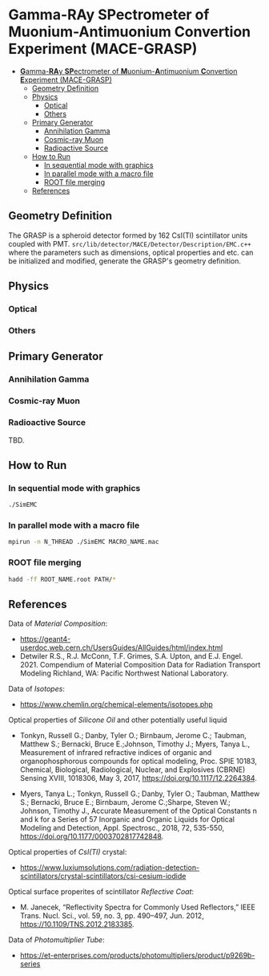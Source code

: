 # **G**amma-**RA**y **SP**ectrometer of **M**uonium-**A**ntimuonium **C**onvertion **E**xperiment (MACE-GRASP)

- [**G**amma-**RA**y **SP**ectrometer of **M**uonium-**A**ntimuonium **C**onvertion **E**xperiment (MACE-GRASP)](#gamma-ray-spectrometer-of-muonium-antimuonium-convertion-experiment-mace-grasp)
  - [Geometry Definition](#geometry-definition)
  - [Physics](#physics)
    - [Optical](#optical)
    - [Others](#others)
  - [Primary Generator](#primary-generator)
    - [Annihilation Gamma](#annihilation-gamma)
    - [Cosmic-ray Muon](#cosmic-ray-muon)
    - [Radioactive Source](#radioactive-source)
  - [How to Run](#how-to-run)
    - [In sequential mode with graphics](#in-sequential-mode-with-graphics)
    - [In parallel mode with a macro file](#in-parallel-mode-with-a-macro-file)
    - [ROOT file merging](#root-file-merging)
  - [References](#references)

## Geometry Definition
The GRASP is a spheroid detector formed by 162 CsI(Tl) scintillator units coupled with PMT.
`src/lib/detector/MACE/Detector/Description/EMC.c++` where the parameters such as dimensions, optical properties and etc. can be initialized and modified, generate the GRASP's geometry definition.

## Physics
### Optical

### Others
## Primary Generator
### Annihilation Gamma
### Cosmic-ray Muon
### Radioactive Source
TBD.

## How to Run

### In sequential mode with graphics
```bash
./SimEMC
```
### In parallel mode with a macro file
```bash
mpirun -n N_THREAD ./SimEMC MACRO_NAME.mac
```

### ROOT file merging
```bash
hadd -ff ROOT_NAME.root PATH/*
```
## References

Data of *Material Composition*:
- https://geant4-userdoc.web.cern.ch/UsersGuides/AllGuides/html/index.html
- Detwiler R.S., R.J. McConn, T.F. Grimes, S.A. Upton, and E.J. Engel. 2021. Compendium of Material Composition Data for Radiation Transport Modeling Richland, WA: Pacific Northwest National Laboratory.

Data of *Isotopes*:
- https://www.chemlin.org/chemical-elements/isotopes.php

Optical properties of *Silicone Oil* and other potentially useful liquid
- Tonkyn, Russell G.; Danby, Tyler O.; Birnbaum, Jerome C.; Taubman, Matthew S.; Bernacki, Bruce E.;Johnson, Timothy J.; Myers, Tanya L., Measurement of infrared refractive indices of organic and organophosphorous compounds for optical modeling, Proc. SPIE 10183, Chemical, Biological, Radiological, Nuclear, and Explosives (CBRNE) Sensing XVIII, 1018306, May 3, 2017, https://doi.org/10.1117/12.2264384.

- Myers, Tanya L.; Tonkyn, Russell G.; Danby, Tyler O.; Taubman, Matthew S.; Bernacki, Bruce E.; Birnbaum, Jerome C.;Sharpe, Steven W.; Johnson, Timothy J., Accurate Measurement of the Optical Constants n and k for a Series of 57 Inorganic and Organic Liquids for Optical Modeling and Detection, Appl. Spectrosc., 2018, 72, 535-550, https://doi.org/10.1177/0003702817742848.

Optical properties of *CsI(Tl)* crystal:
- https://www.luxiumsolutions.com/radiation-detection-scintillators/crystal-scintillators/csi-cesium-iodide

Optical surface properites of scintillator *Reflective Coat*:
- M. Janecek, “Reflectivity Spectra for Commonly Used Reflectors,” IEEE Trans. Nucl. Sci., vol. 59, no. 3, pp. 490–497, Jun. 2012, https://10.1109/TNS.2012.2183385.

Data of *Photomultiplier Tube*:
- https://et-enterprises.com/products/photomultipliers/product/p9269b-series
